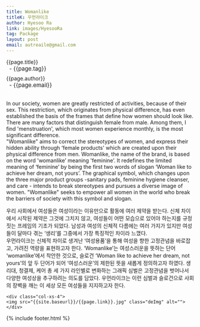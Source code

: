 ```yaml
---
title: Womanlike
titleK: 우먼라이크
author: Hyesoo Ra
link: images/HyesooRa
tag: Package
layout: post
email: autreaile@gmail.com
---	
```


<div class="container">

<div class="deDep">
{{page.title}}<br>
<p style="font-size:15px; margin:0px; padding:0px 0px 0px 8px; margin:0px 0px 8px 0px;">- {{page.tag}}</p>
{{page.author}}<br>
<p style="font-size:15px; margin:0px; padding:0px 0px 0px 8px;">- {{page.email}}</p>
</div>

<br>

<div class="det lato">

<!--영문-->

In our society, women are greatly restricted of activities, because of their sex. This restriction, which originates from physical difference, has even established the basis of the frames that define how women should look like. There are many factors that distinguish female from male. Among them, I find 'menstruation', which most women experience monthly, is the most significant difference.
<br>
"Womanlike" aims to correct the stereotypes of women, and express their hidden ability through ‘female products' which are created upon their physical difference from men. Womanlike, the name of the brand, is based on the word 'womanlike’ meaning 'feminine’. It redefines the limited meaning of ‘feminine’ by being the first two words of slogan ‘Woman like to achieve her dream, not yours’. The graphical symbol, which changes upon the three major product groups -sanitary pads, feminine hygiene cleanser, and care - intends to break stereotypes and pursues a diverse image of women. "Womanlike" seeks to empower all women in the world who break the barriers of society with this symbol and slogan.

<!--영문-->

</div>


<div class="noto">
<!--국문-->

우리 사회에서 여성들은 여성이라는 이유만으로 활동에 여러 제약을 받는다. 신체 차이에서 시작된 제약은 그것에 그치지 않고, 여성들이 어떤 모습으로 있어야 하는지를 규정짓는 프레임의 기초가 되었다. 남성과 여성의 신체적 다름에는 여러 가지가 있지만 여성들이 달마다 겪는 ‘생리’를 그중에서 가장 특징적인 차이라 느꼈다.
<br>
우먼라이크는 신체적 차이로 생겨난 ‘여성용품’을 통해 여성을 향한 고정관념을 바로잡고, 가려진 역량을 표현하고자 한다. ‘Womanlike’는 여성스러운을 뜻하는 단어 ‘womanlike’에서 착안한 것으로, 슬로건 ‘Woman like to achieve her dream, not yours’의 앞 두 단어가 되어 ‘여성스러운’의 제한된 뜻을 새롭게 정의하고자 하였다. 생리대, 청결제, 케어 총 세 가지 라인별로 변화하는 그래픽 심벌은 고정관념을 벗어나서 다양한 여성상을 추구하려는 의도를 담았다. 우먼라이크는 이런 심벌과 슬로건으로 사회의 장벽을 깨는 이 세상 모든 여성들을 지지하고자 한다.

<!--국문-->

</div>

<div class="row noto">
	
	<div class="col-xs-4">
	<img src="{{site.baseurl}}/{{page.link}}.jpg" class="deImg" alt=""></div>
	
</div>

	

</div> 

{% include footer.html %}